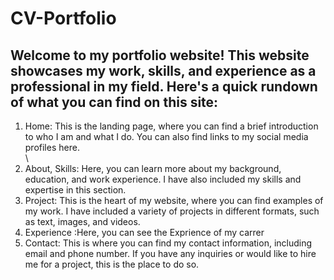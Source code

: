 <h1>CV-Portfolio</h1>
<h2>Welcome to my portfolio website! This website showcases my work, skills, and experience as a professional in my field. Here's a quick rundown of what you can find on this site:</h2>
<ol start="1">
<li>Home: This is the landing page, where you can find a brief introduction to who I am and what I do. You can also find links to my social media profiles here.</li>\
<li>About, Skills: Here, you can learn more about my background, education, and work experience. I have also included my skills and expertise in this section.</li>
<li>Project: This is the heart of my website, where you can find examples of my work. I have included a variety of projects in different formats, such as text, images, and videos.</li>
</li>
<li>Experience :Here, you can see the Exprience of my carrer</li>
<li>Contact: This is where you can find my contact information, including email and phone number. If you have any inquiries or would like to hire me for a project, this is the place to do so.</li>
</ol>